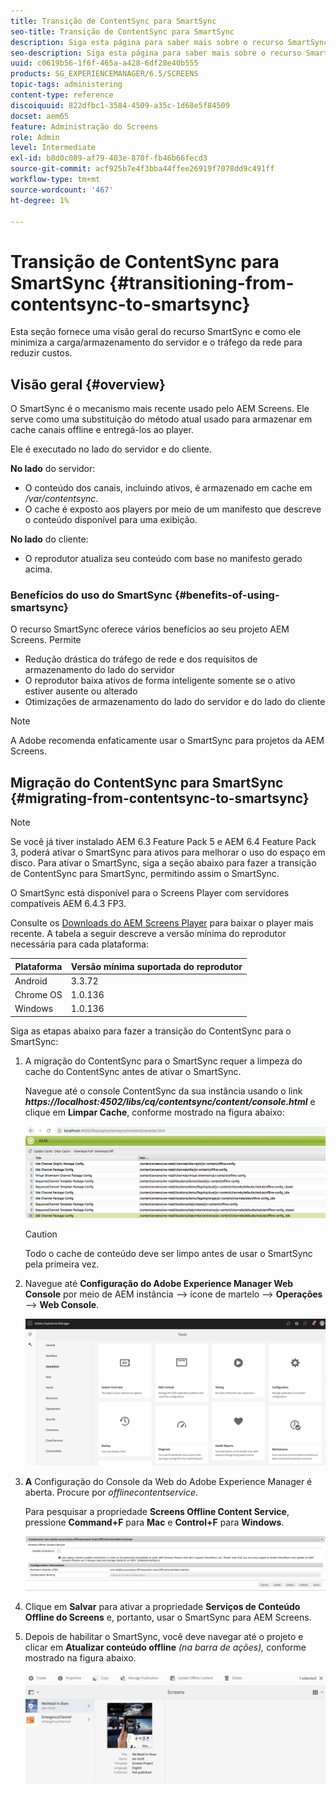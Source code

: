 ```yaml
---
title: Transição de ContentSync para SmartSync
seo-title: Transição de ContentSync para SmartSync
description: Siga esta página para saber mais sobre o recurso SmartSync e como fazer a transição de ContentSync para SmartSync.
seo-description: Siga esta página para saber mais sobre o recurso SmartSync e como fazer a transição de ContentSync para SmartSync.
uuid: c0619b56-1f6f-465a-a428-6df28e40b555
products: SG_EXPERIENCEMANAGER/6.5/SCREENS
topic-tags: administering
content-type: reference
discoiquuid: 822dfbc1-3584-4509-a35c-1d68e5f84509
docset: aem65
feature: Administração do Screens
role: Admin
level: Intermediate
exl-id: b8d0c089-af79-403e-870f-fb46b66fecd3
source-git-commit: acf925b7e4f3bba44ffee26919f7078dd9c491ff
workflow-type: tm+mt
source-wordcount: '467'
ht-degree: 1%

---
```


# Transição de ContentSync para SmartSync {#transitioning-from-contentsync-to-smartsync}

Esta seção fornece uma visão geral do recurso SmartSync e como ele minimiza a carga/armazenamento do servidor e o tráfego da rede para reduzir custos.

## Visão geral {#overview}

O SmartSync é o mecanismo mais recente usado pelo AEM Screens. Ele serve como uma substituição do método atual usado para armazenar em cache canais offline e entregá-los ao player.

Ele é executado no lado do servidor e do cliente.

**No lado** do servidor:

* O conteúdo dos canais, incluindo ativos, é armazenado em cache em */var/contentsync*.
* O cache é exposto aos players por meio de um manifesto que descreve o conteúdo disponível para uma exibição.

**No lado** do cliente:

* O reprodutor atualiza seu conteúdo com base no manifesto gerado acima.

### Benefícios do uso do SmartSync {#benefits-of-using-smartsync}

O recurso SmartSync oferece vários benefícios ao seu projeto AEM Screens. Permite

* Redução drástica do tráfego de rede e dos requisitos de armazenamento do lado do servidor
* O reprodutor baixa ativos de forma inteligente somente se o ativo estiver ausente ou alterado
* Otimizações de armazenamento do lado do servidor e do lado do cliente

>[!NOTE]
>
>A Adobe recomenda enfaticamente usar o SmartSync para projetos da AEM Screens.

## Migração do ContentSync para SmartSync {#migrating-from-contentsync-to-smartsync}

>[!NOTE]
>
>Se você já tiver instalado AEM 6.3 Feature Pack 5 e AEM 6.4 Feature Pack 3, poderá ativar o SmartSync para ativos para melhorar o uso do espaço em disco. Para ativar o SmartSync, siga a seção abaixo para fazer a transição de ContentSync para SmartSync, permitindo assim o SmartSync.
>
>O SmartSync está disponível para o Screens Player com servidores compatíveis AEM 6.4.3 FP3.
>
>Consulte os [Downloads do AEM Screens Player](https://download.macromedia.com/screens/) para baixar o player mais recente. A tabela a seguir descreve a versão mínima do reprodutor necessária para cada plataforma:

| **Plataforma** | **Versão mínima suportada do reprodutor** |
|---|---|
| Android | 3.3.72 |
| Chrome OS | 1.0.136 |
| Windows | 1.0.136 |

Siga as etapas abaixo para fazer a transição do ContentSync para o SmartSync:

1. A migração do ContentSync para o SmartSync requer a limpeza do cache do ContentSync antes de ativar o SmartSync.

   Navegue até o console ContentSync da sua instância usando o link ***https://localhost:4502/libs/cq/contentsync/content/console.html*** e clique em **Limpar Cache**, conforme mostrado na figura abaixo:

   ![clear_contesync_cache](assets/clear_contesync_cache.png)

   >[!CAUTION]
   >
   >Todo o cache de conteúdo deve ser limpo antes de usar o SmartSync pela primeira vez.

1. Navegue até **Configuração do Adobe Experience Manager Web Console** por meio de AEM instância —> ícone de martelo —> **Operações** —> **Web Console**.

   ![screen_shot_2019-02-11at15339pm](assets/screen_shot_2019-02-11at15339pm.png)

1. **A** Configuração do Console da Web do Adobe Experience Manager é aberta. Procure por *offlinecontentservice*.

   Para pesquisar a propriedade **Screens Offline Content Service**, pressione **Command+F** para **Mac** e **Control+F** para **Windows**.

   ![screen_shot_2019-02-19at22643pm](assets/screen_shot_2019-02-19at22643pm.png)

1. Clique em **Salvar** para ativar a propriedade **Serviços de Conteúdo Offline do Screens** e, portanto, usar o SmartSync para AEM Screens.
1. Depois de habilitar o SmartSync, você deve navegar até o projeto e clicar em **Atualizar conteúdo offline** *(na barra de ações),* conforme mostrado na figura abaixo.

   ![screen_shot_2019-02-25at102605am](assets/screen_shot_2019-02-25at102605am.png)
